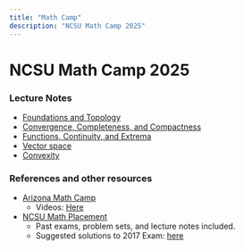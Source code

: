 ```yaml
---
title: "Math Camp"
description: "NCSU Math Camp 2025"
---
```


# NCSU Math Camp 2025

### Lecture Notes

- [Foundations and Topology](https://www.realzzh.cn/assets/mathcamp/Lec1.html)
- [Convergence, Completeness, and Compactness](https://www.realzzh.cn/assets/mathcamp/Lec2.html)
- [Functions, Continuity, and Extrema](https://www.realzzh.cn/assets/mathcamp/Lec3.html)
- [Vector space](https://www.realzzh.cn/assets/mathcamp/Lec4.html)
- [Convexity](https://www.realzzh.cn/assets/mathcamp/Lec5.html)



### References and other resources

- [Arizona Math Camp](https://www.markwalkereconomics.com/MathCamp2019.htm)
  - Videos: [Here](https://www.youtube.com/channel/UCnm29LeklN7kcvHAZ0Fm42g/featured)
- [NCSU Math Placement](https://drive.google.com/drive/folders/1OMZo_sUlPHB38g9cuM54GLcP5tCpWonh?usp=drive_link) 
  - Past exams, problem sets, and lecture notes included.
  - Suggested solutions to 2017 Exam: [here](https://www.realzzh.cn/assets/mathcamp/sol2017.html)